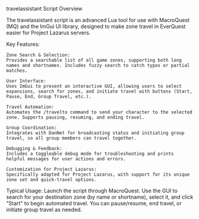 travelassistant Script Overview

The travelassistant script is an advanced Lua tool for use with MacroQuest (MQ) and the ImGui UI library, designed to make zone travel in EverQuest easier for Project Lazarus servers.

Key Features:

    Zone Search & Selection:
    Provides a searchable list of all game zones, supporting both long names and shortnames. Includes fuzzy search to catch typos or partial matches.

    User Interface:
    Uses ImGui to present an interactive GUI, allowing users to select expansions, search for zones, and initiate travel with buttons (Start, Pause, End, Group Travel, etc.).

    Travel Automation:
    Automates the /travelto command to send your character to the selected zone. Supports pausing, resuming, and ending travel.

    Group Coordination:
    Integrates with DanNet for broadcasting status and initiating group travel, so all group members can travel together.

    Debugging & Feedback:
    Includes a toggleable debug mode for troubleshooting and prints helpful messages for user actions and errors.

    Customization for Project Lazarus:
    Specifically adapted for Project Lazarus, with support for its unique zone set and quick-travel options.

Typical Usage:
Launch the script through MacroQuest. Use the GUI to search for your destination zone (by name or shortname), select it, and click "Start" to begin automated travel. You can pause/resume, end travel, or initiate group travel as needed.
